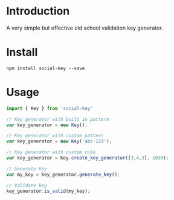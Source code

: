 # Introduction
A very simple but effective old school validation key generator.

# Install
```
npm install social-key --save
```

# Usage

```javascript
import { Key } from 'social-key'

// Key generator with built in pattern
var key_generator = new Key();

// Key generator with custom pattern
var key_generator = new Key('abc-123');

// Key generator with custom rule
var key_generator = Key.create_key_generator([3,4,3], 1030);

// Generate Key
var my_key = key_generator.generate_key();

// Validate key
key_generator.is_valid(my_key);
```
